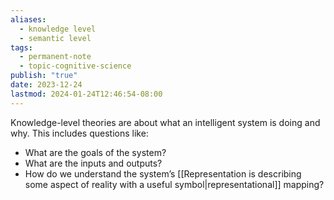 ```yaml
---
aliases:
  - knowledge level
  - semantic level
tags:
  - permanent-note
  - topic-cognitive-science
publish: "true"
date: 2023-12-24
lastmod: 2024-01-24T12:46:54-08:00
---
```

Knowledge-level theories are about what an intelligent system is doing and why. This includes questions like:
- What are the goals of the system?
- What are the inputs and outputs?
- How do we understand the system’s [[Representation is describing some aspect of reality with a useful symbol|representational]] mapping?